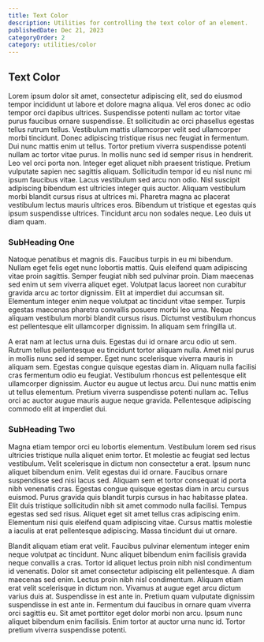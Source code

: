 ```yaml
---
title: Text Color
description: Utilities for controlling the text color of an element.
publishedDate: Dec 21, 2023
categoryOrder: 2
category: utilities/color
---
```


## Text Color

Lorem ipsum dolor sit amet, consectetur adipiscing elit, sed do eiusmod tempor incididunt ut labore et dolore magna aliqua. Vel eros donec ac odio tempor orci dapibus ultrices. Suspendisse potenti nullam ac tortor vitae purus faucibus ornare suspendisse. Et sollicitudin ac orci phasellus egestas tellus rutrum tellus. Vestibulum mattis ullamcorper velit sed ullamcorper morbi tincidunt. Donec adipiscing tristique risus nec feugiat in fermentum. Dui nunc mattis enim ut tellus. Tortor pretium viverra suspendisse potenti nullam ac tortor vitae purus. In mollis nunc sed id semper risus in hendrerit. Leo vel orci porta non. Integer eget aliquet nibh praesent tristique. Pretium vulputate sapien nec sagittis aliquam. Sollicitudin tempor id eu nisl nunc mi ipsum faucibus vitae. Lacus vestibulum sed arcu non odio. Nisl suscipit adipiscing bibendum est ultricies integer quis auctor. Aliquam vestibulum morbi blandit cursus risus at ultrices mi. Pharetra magna ac placerat vestibulum lectus mauris ultrices eros. Bibendum ut tristique et egestas quis ipsum suspendisse ultrices. Tincidunt arcu non sodales neque. Leo duis ut diam quam.

### SubHeading One

Natoque penatibus et magnis dis. Faucibus turpis in eu mi bibendum. Nullam eget felis eget nunc lobortis mattis. Quis eleifend quam adipiscing vitae proin sagittis. Semper feugiat nibh sed pulvinar proin. Diam maecenas sed enim ut sem viverra aliquet eget. Volutpat lacus laoreet non curabitur gravida arcu ac tortor dignissim. Elit at imperdiet dui accumsan sit. Elementum integer enim neque volutpat ac tincidunt vitae semper. Turpis egestas maecenas pharetra convallis posuere morbi leo urna. Neque aliquam vestibulum morbi blandit cursus risus. Dictumst vestibulum rhoncus est pellentesque elit ullamcorper dignissim. In aliquam sem fringilla ut.

A erat nam at lectus urna duis. Egestas dui id ornare arcu odio ut sem. Rutrum tellus pellentesque eu tincidunt tortor aliquam nulla. Amet nisl purus in mollis nunc sed id semper. Eget nunc scelerisque viverra mauris in aliquam sem. Egestas congue quisque egestas diam in. Aliquam nulla facilisi cras fermentum odio eu feugiat. Vestibulum rhoncus est pellentesque elit ullamcorper dignissim. Auctor eu augue ut lectus arcu. Dui nunc mattis enim ut tellus elementum. Pretium viverra suspendisse potenti nullam ac. Tellus orci ac auctor augue mauris augue neque gravida. Pellentesque adipiscing commodo elit at imperdiet dui.

### SubHeading Two

Magna etiam tempor orci eu lobortis elementum. Vestibulum lorem sed risus ultricies tristique nulla aliquet enim tortor. Et molestie ac feugiat sed lectus vestibulum. Velit scelerisque in dictum non consectetur a erat. Ipsum nunc aliquet bibendum enim. Velit egestas dui id ornare. Faucibus ornare suspendisse sed nisi lacus sed. Aliquam sem et tortor consequat id porta nibh venenatis cras. Egestas congue quisque egestas diam in arcu cursus euismod. Purus gravida quis blandit turpis cursus in hac habitasse platea. Elit duis tristique sollicitudin nibh sit amet commodo nulla facilisi. Tempus egestas sed sed risus. Aliquet eget sit amet tellus cras adipiscing enim. Elementum nisi quis eleifend quam adipiscing vitae. Cursus mattis molestie a iaculis at erat pellentesque adipiscing. Massa tincidunt dui ut ornare.

Blandit aliquam etiam erat velit. Faucibus pulvinar elementum integer enim neque volutpat ac tincidunt. Nunc aliquet bibendum enim facilisis gravida neque convallis a cras. Tortor id aliquet lectus proin nibh nisl condimentum id venenatis. Dolor sit amet consectetur adipiscing elit pellentesque. A diam maecenas sed enim. Lectus proin nibh nisl condimentum. Aliquam etiam erat velit scelerisque in dictum non. Vivamus at augue eget arcu dictum varius duis at. Suspendisse in est ante in. Pretium quam vulputate dignissim suspendisse in est ante in. Fermentum dui faucibus in ornare quam viverra orci sagittis eu. Sit amet porttitor eget dolor morbi non arcu. Ipsum nunc aliquet bibendum enim facilisis. Enim tortor at auctor urna nunc id. Tortor pretium viverra suspendisse potenti.
